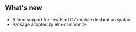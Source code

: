 ## What's new

- Added support for new Elm 0.17 module declaration syntax.
- Package adopted by elm-community.
